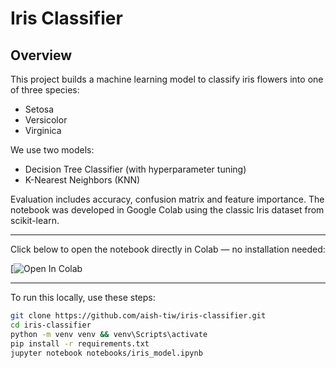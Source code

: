 # Iris Classifier 

## Overview

This project builds a machine learning model to classify iris flowers into one of three species:
- Setosa
- Versicolor
- Virginica

We use two models:
- Decision Tree Classifier (with hyperparameter tuning)
- K-Nearest Neighbors (KNN)

Evaluation includes accuracy, confusion matrix and feature importance. The notebook was developed in Google Colab using the classic Iris dataset from scikit-learn.

---

Click below to open the notebook directly in Colab — no installation needed:

[![Open In Colab](https://colab.research.google.com/github/aish-tiw/iris-classifier/blob/main/notebooks/iris_model.ipynb
)

---

To run this locally, use these steps:

```bash
git clone https://github.com/aish-tiw/iris-classifier.git
cd iris-classifier
python -m venv venv && venv\Scripts\activate
pip install -r requirements.txt
jupyter notebook notebooks/iris_model.ipynb



